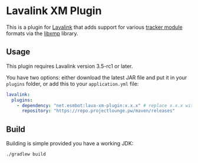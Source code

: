 # Lavalink XM Plugin
This is a plugin for [Lavalink](https://github.com/freyacodes/Lavalink) that adds support for various [tracker module](https://en.wikipedia.org/wiki/Module_file) formats via the [libxmp](https://github.com/libxmp/libxmp) library.

## Usage
This plugin requires Lavalink version 3.5-rc1 or later.

You have two options: either download the latest JAR file and put it in your `plugins` folder, or add this to your `application.yml` file:
```yaml
lavalink:
  plugins:
    - dependency: "net.esmbot:lava-xm-plugin:x.x.x" # replace x.x.x with the latest release tag
      repository: "https://repo.projectlounge.pw/maven/releases"
```

## Build
Building is simple provided you have a working JDK:
```sh
./gradlew build
```